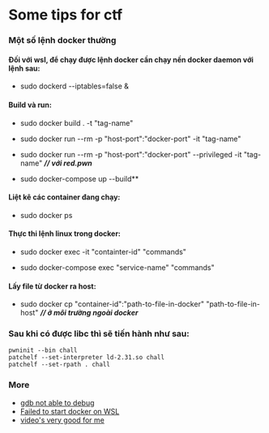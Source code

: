 # Some tips for ctf

### Một số lệnh docker thường

#### Đối với wsl, để chạy được lệnh docker cần chạy nền docker daemon với lệnh sau: 

* sudo dockerd --iptables=false &

#### Build và run:

* sudo docker build . -t "tag-name"

* sudo docker run --rm -p "host-port":"docker-port" -it "tag-name"

* sudo docker run --rm -p "host-port":"docker-port" --privileged -it "tag-name" ***// với red.pwn***

* sudo docker-compose up --build**

#### Liệt kê các container đang chạy:

* sudo docker ps

#### Thực thi lệnh linux trong docker:

* sudo docker exec -it "containter-id" "commands"

* sudo docker-compose exec "service-name" "commands"

#### Lấy file từ docker ra host:

* sudo docker cp "container-id":"path-to-file-in-docker" "path-to-file-in-host" ***// ở môi trường ngoài docker***



### Sau khi có được libc thì sẽ tiến hành như sau:

```shell
pwninit --bin chall
patchelf --set-interpreter ld-2.31.so chall
patchelf --set-rpath . chall

```

### More

* [gdb not able to debug](https://github.com/microsoft/WSL/issues/8516)
* [Failed to start docker on WSL](https://github.com/microsoft/WSL/issues/8450)
* [video's very good for me](https://www.youtube.com/watch?v=N4YuCvxeD5Y)